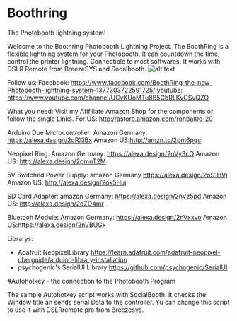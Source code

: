 # Boothring
The Photobooth lightning system!

Welcome to the Boothring Photobooth Lightning Project. 
The BoothRing is a flexible lightning system for your Photobooth. It can countdown the time, control the printer lightning. Connectible to most softwares.
It works with DSLR Remote from BreezeSYS and Socalbooth. 
![alt text](https://raw.githubusercontent.com/username/projectname/branch/path/to/img.png)

Follow us:
Facebook: https://www.facebook.com/BoothRing-the-new-Photobooth-lightning-system-1377303722591725/
youtube:  https://www.youtube.com/channel/UCvKUoMTu8B5CbRLKvGSvQZQ


What you need:
Visit my Afifiliate Amazon Shop for the components or follow the single Links.
For US: http://astore.amazon.com/ronbal0e-20


Arduino Due Microcontroller:
Amazon Germany:  https://alexa.design/2oRXiBx Amazon US:http://amzn.to/2pm6pqc

Neopixel Ring:
Amazon Germany: https://alexa.design/2nVy3cO  Amazon US: http://alexa.design/2pmuT2M

5V Switched Power Supply:
amazon Germany https://alexa.design/2oS1HVj Amazon US: http://alexa.design/2ok5Huj

SD Card Adapter:
amazon Germany: https://alexa.design/2nVz5pd  Amazon US: http://alexa.design/2oZD4mr

Bluetooh Module:
Amazon Germany: https://alexa.design/2nVxxvo  Amazon US:https://alexa.design/2nVBUGx

Librarys:
- Adafruit NeopixelLibrary https://learn.adafruit.com/adafruit-neopixel-uberguide/arduino-library-installation
- psychogenic's SerialUI Library https://github.com/psychogenic/SerialUI

#Autohotkey -  the connection to the Photobooth Program

The sample Autohotkey script works with SocialBooth. It checks the Window title an sends serial Data to the controller. Yu can change this script to use it with DSLRremote pro from Breezesys.
